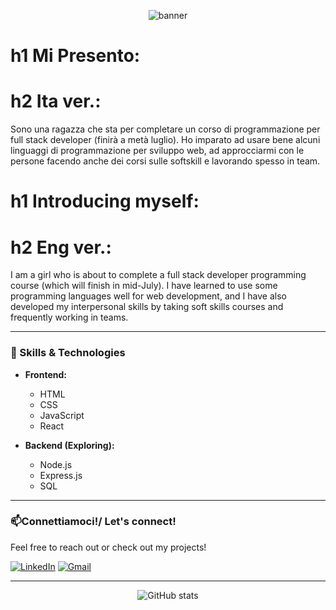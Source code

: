 <!-- Banner opzionale -->
<p align="center">
  <img src="https://capsule-render.vercel.app/api?type=waving&color=0:6e48aa,100:9d50bb&height=200&section=header&text=Hi%20there!%20I'm%20[Inti]%20👋&fontSize=40&fontColor=ffffff" alt="banner"/>
</p>

# h1 Mi Presento:
# h2 Ita ver.:
Sono una ragazza che sta per completare un corso di programmazione per full stack developer (finirà a metà luglio).
Ho imparato ad usare bene alcuni linguaggi di programmazione per sviluppo web, 
ad approcciarmi con le persone facendo anche dei corsi sulle softskill e lavorando spesso in team.

# h1 Introducing myself:
# h2 Eng ver.:
I am a girl who is about to complete a full stack developer programming course (which will finish in mid-July).
I have learned to use some programming languages well for web development,
and I have also developed my interpersonal skills by taking soft skills courses and frequently working in teams.

---

### 🚀 Skills & Technologies

- **Frontend:**
  - HTML
  - CSS
  - JavaScript
  - React

- **Backend (Exploring):**
  - Node.js
  - Express.js
  - SQL

---
### 📫Connettiamoci!/ Let's connect!

Feel free to reach out or check out my projects!

[![LinkedIn](https://img.shields.io/badge/LinkedIn-blue?logo=linkedin&logoColor=white)](https://www.linkedin.com/in/inti-marchesini-50ba72221/) 
[![Gmail](https://img.shields.io/badge/Email-D14836?logo=gmail&logoColor=white)](mailto:intimarchesini96@gmail.com)

---
<p align="center">
  <img src="https://github-readme-stats.vercel.app/api?username=Inti3096&show_icons=true&theme=radical" alt="GitHub stats"/>
</p>


